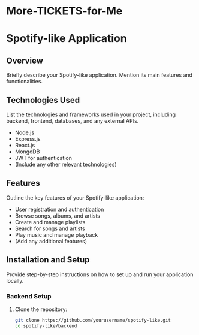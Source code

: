 # More-TICKETS-for-Me
# Spotify-like Application

## Overview

Briefly describe your Spotify-like application. Mention its main features and functionalities.

## Technologies Used

List the technologies and frameworks used in your project, including backend, frontend, databases, and any external APIs.

- Node.js
- Express.js
- React.js
- MongoDB
- JWT for authentication
- (Include any other relevant technologies)

## Features

Outline the key features of your Spotify-like application:

- User registration and authentication
- Browse songs, albums, and artists
- Create and manage playlists
- Search for songs and artists
- Play music and manage playback
- (Add any additional features)

## Installation and Setup

Provide step-by-step instructions on how to set up and run your application locally.

### Backend Setup

1. Clone the repository:

   ```bash
   git clone https://github.com/yourusername/spotify-like.git
   cd spotify-like/backend
